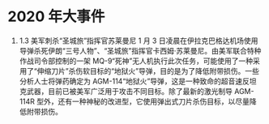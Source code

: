 # 2020 年大事件

1. 1.3 美军刺杀“圣城旅”指挥官苏莱曼尼
   1 月 3 日凌晨在伊拉克巴格达机场使用导弹杀死伊朗“三号人物”、“圣城旅”指挥官卡西姆·苏莱曼尼。由美军联合特种作战司令部控制的一架 MQ-9“死神”无人机执行此次任务，可能使用了一种采用了“伸缩刀片”杀伤软目标的“地狱火”导弹，目的是为了降低附带损伤。一些分析人士将弹药确定为 AGM-114“地狱火”导弹，这是一种致命的超音速反坦克武器，目前已被美军广泛用于攻击不同目标。除了最新的激光制导 AGM-114R 型外，还有一种神秘的改进型，它使用弹出式刀片杀伤目标，以尽量降低附带损伤。
